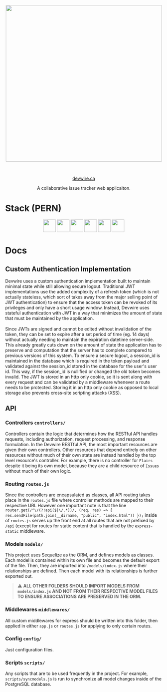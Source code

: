<br>
<br>
<p align="center">
  <img align="center" width="500px" src="https://user-images.githubusercontent.com/76667723/160297092-479f7ebd-092b-4e30-a789-27e8aa9c538b.svg">
</p>

<br>
<p align="center"><a href="https://devwire.ca">devwire.ca</a></p>
<p align="center">A collaborative issue tracker web applicaiton.</p>

# Stack (PERN)
<p align="center" vertical-align="middle">
    <img src="https://img.shields.io/badge/-Express-303030?logo=express&logoColor=ffffff&style=for-the-badge&logoWidth=20" height="40"/>
    <img src="https://img.shields.io/badge/-React-282c34?logo=react&logoColor=61DBFB&style=for-the-badge&logoWidth=20" height="40"/>
    <img src="https://img.shields.io/badge/-postgresql-31648c?logo=postgresql&logoColor=ffffff&style=for-the-badge&logoWidth=20" height="40"/>
    <img src="https://img.shields.io/badge/-SASS-CD6799?logo=sass&logoColor=ffffff&style=for-the-badge&logoWidth=20" height="40"/>
    <img src="https://img.shields.io/badge/-Node.js-3c873a?logo=node.js&logoColor=ffffff&style=for-the-badge&logoWidth=20" height="40">
    <img src="https://img.shields.io/badge/-Redux%20Toolkit-764abc?logo=redux&logoColor=ffffff&style=for-the-badge&logoWidth=20" height="40">
</p>

# Docs
## Custom Authentication Implementation

Devwire uses a custom authentication implementation built to maintain minimal state while still allowing secure logout. Traditional JWT implementations use the added complexity of a refresh token (which is not actually stateless, which sort of takes away from the major selling point of JWT authentication) to ensure that the access token can be revoked of its privileges and only have a short usage window. Instead, Devwire uses stateful authentication with JWT in a way that minimizes the amount of state that must be maintained by the application.
<br><br>
Since JWTs are signed and cannot be edited without invalidation of the token, they can be set to expire after a set period of time (eg. 14 days) without actually needing to maintain the expiration datetime server-side. This already greatly cuts down on the amount of state the application has to preserve and computation that the server has to complete compared to previous versions of this system. To ensure a secure logout, a session_id is maintained in the database which is required in the token payload and validated against the session_id stored in the database for the user's user id. This way, if the session_id is nullified or changed the old token becomes invalid. The JWT is stored in an http only cookie, so it is sent along with every request and can be validated by a middleware whenever a route needs to be protected. Storing it in an http only cookie as opposed to local storage also prevents cross-site scripting attacks (XSS).

## API
### Controllers `controllers/` 
Controllers contain the logic that determines how the RESTful API handles requests, including authorization, request processing, and response formulation. In the Devwire RESTful API, the most important resources are given their own controllers. Other resources that depend entirely on other resources without much of their own state are instead handled by the top level resource's controller. For example, there is no controller for `Flairs` despite it being its own model, because they are a child resource of `Issues` without much of their own logic. 

### Routing `routes.js`
Since the controllers are encapsulated as classes, all API routing takes place in the `routes.js` file where controller methods are mapped to their respective URI. However one important note is that the line 
```router.get(/^\/(?!api($|\/.*))/, (req, res) => { res.sendFile(path.join(__dirname, "public", "index.html")) });``` 
inside of `routes.js` serves up the front end at all routes that are not prefixed by `/api` (except for routes for static content that is handled by the `express-static` middleware.

### Models `models/`
This project uses Sequelize as the ORM, and defines models as classes. Each model is contained within its own file and becomes the default export of the file. Then, they are imported into `/models/index.js` where their relationships are defined. Then each model with its relationships is further exported out. 
   
> ⚠️ __ALL OTHER FOLDERS SHOULD IMPORT MODELS FROM `models/index.js` AND NOT FROM THEIR RESPECTIVE MODEL FILES TO ENSURE ASSOCIATIONS ARE PRESERVED IN THE ORM.__

### Middlewares `middlewares/`
All custom middlewares for express should be written into this folder, then applied in either `app.js` or `routes.js` for applying to only certain routes.

### Config `config/`
Just configuration files.

### Scripts `scripts/`
Any scripts that are to be used frequently in the project. For example, `scripts/syncmodels.js` is run to synchronize all model changes inside of the PostgreSQL database.

